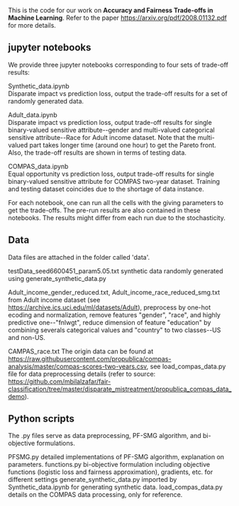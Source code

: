This is the code for our work on **Accuracy and Fairness Trade-offs in Machine Learning**. Refer to the paper https://arxiv.org/pdf/2008.01132.pdf for more details. 

## jupyter notebooks

We provide three jupyter notebooks corresponding to four sets of trade-off results:

Synthetic_data.ipynb  
Disparate impact vs prediction loss, output the trade-off results for a set of randomly generated data.

Adult_data.ipynb   
Disparate impact vs prediction loss, output trade-off results for single binary-valued sensitive attribute--gender and multi-valued categorical sensitive attribute--Race for Adult income dataset. Note that the multi-valued part takes longer time (around one hour) to get the Pareto front. Also, the trade-off results are shown in terms of testing data. 

COMPAS_data.ipynb  
Equal opportunity vs prediction loss, output trade-off results for single binary-valued sensitive attribute for COMPAS two-year dataset. Training and testing dataset coincides due to the shortage of data instance. 

For each notebook, one can run all the cells with the giving parameters to get the trade-offs. The pre-run results are also contained in these notebooks. The results might differ from each run due to the stochasticity.


## Data 

Data files are attached in the folder called 'data'.

testData_seed6600451_param5.05.txt  synthetic data randomly generated using generate_synthetic_data.py

Adult_income_gender_reduced.txt, Adult_income_race_reduced_smg.txt    from Adult income dataset (see https://archive.ics.uci.edu/ml/datasets/Adult), preprocess by one-hot ecoding and normalization, remove features "gender", "race", and highly predictive one--"fnlwgt", reduce dimension of feature "education" by combining severals categorical values and "country" to two classes--US and non-US.

CAMPAS_race.txt  The origin data can be found at https://raw.githubusercontent.com/propublica/compas-analysis/master/compas-scores-two-years.csv, see load_compas_data.py file for data preprocessing details (refer to source: https://github.com/mbilalzafar/fair-classification/tree/master/disparate_mistreatment/propublica_compas_data_demo).


## Python scripts

The .py files serve as data preprocessing, PF-SMG algorithm, and bi-objective formulations.

PFSMG.py     detailed implementations of PF-SMG algorithm, explanation on parameters.
functions.py    bi-objective formulation including objective functions (logistic loss and fairness approximation), gradients, etc. for different settings
generate_synthetic_data.py  imported by Synthetic_data.ipynb for generating synthetic data.
load_compas_data.py  details on the COMPAS data processing, only for reference.
